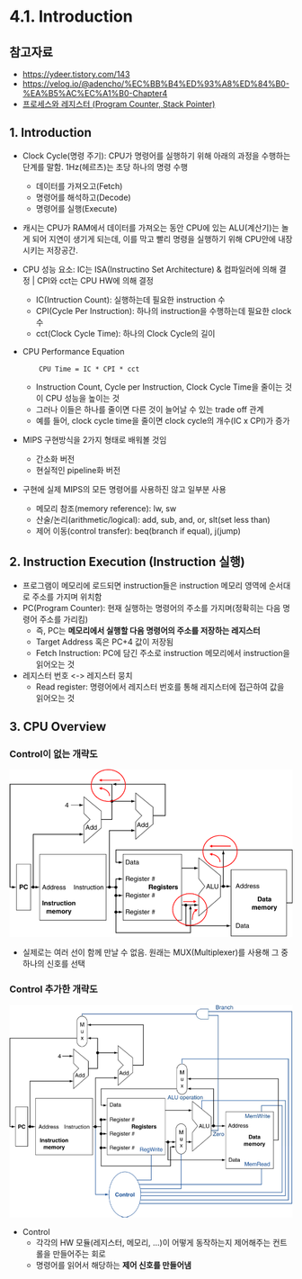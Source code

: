 # 4.1. Introduction
## 참고자료
* https://ydeer.tistory.com/143  
* https://velog.io/@adencho/%EC%BB%B4%ED%93%A8%ED%84%B0-%EA%B5%AC%EC%A1%B0-Chapter4  
* [프로세스와 레지스터 (Program Counter, Stack Pointer)](https://velog.io/@wejaan/%EC%9A%B4%EC%98%81%EC%B2%B4%EC%A0%9C-stack-pointer-and-program-counter)

## 1. Introduction

* Clock Cycle(명령 주기): CPU가 명령어를 실행하기 위해 아래의 과정을 수행하는 단계를 말함. 1Hz(헤르츠)는 초당 하나의 명령 수행
    * 데이터를 가져오고(Fetch)
    * 명령어를 해석하고(Decode)
    * 명령어를 실행(Execute)

* 캐시는 CPU가 RAM에서 데이터를 가져오는 동안 CPU에 있는 ALU(계산기)는 놀게 되어 지연이 생기게 되는데, 이를 막고 빨리 명령을 실행하기 위해 CPU안에 내장시키는 저장공간.

* CPU 성능 요소: IC는 ISA(Instructino Set Architecture) & 컴파일러에 의해 결정 | CPI와 cct는 CPU HW에 의해 결정
    * IC(Intruction Count): 실행하는데 필요한 instruction 수
    * CPI(Cycle Per Instruction): 하나의 instruction을 수행하는데 필요한 clock 수
    * cct(Clock Cycle Time): 하나의 Clock Cycle의 길이

* CPU Performance Equation
    ~~~
        CPU Time = IC * CPI * cct
    ~~~
    * Instruction Count, Cycle per Instruction, Clock Cycle Time을 줄이는 것이 CPU 성능을 높이는 것
    * 그러나 이들은 하나를 줄이면 다른 것이 늘어날 수 있는 trade off 관계
    * 예를 들어, clock cycle time을 줄이면 clock cycle의 개수(IC x CPI)가 증가

* MIPS 구현방식을 2가지 형태로 배워볼 것임
    * 간소화 버전
    * 현실적인 pipeline화 버전

* 구현에 실제 MIPS의 모든 명령어를 사용하진 않고 일부분 사용
    * 메모리 참조(memory reference): lw, sw
    * 산술/논리(arithmetic/logical): add, sub, and, or, slt(set less than)
    * 제어 이동(control transfer): beq(branch if equal), j(jump)

## 2. Instruction Execution (Instruction 실행)
* 프로그램이 메모리에 로드되면 instruction들은 instruction 메모리 영역에 순서대로 주소를 가지며 위치함
* PC(Program Counter): 현재 실행하는 명령어의 주소를 가지며(정확히는 다음 명령어 주소를 가리킴)
    * 즉, PC는 **메모리에서 실행할 다음 명령어의 주소를 저장하는 레지스터**
    * Target Address 혹은 PC+4 값이 저장됨
    * Fetch Instruction: PC에 담긴 주소로 instruction 메모리에서 instruction을 읽어오는 것
* 레지스터 번호 <-> 레지스터 뭉치
    * Read register: 명령어에서 레지스터 번호를 통해 레지스터에 접근하여 값을 읽어오는 것

## 3. CPU Overview
### Control이 없는 개략도
![cpu_overview_1](./cpu_overview_1.png)
* 실제로는 여러 선이 함께 만날 수 없음. 원래는 MUX(Multiplexer)를 사용해 그 중 하나의 신호를 선택
### Control 추가한 개략도
![cpu_overview_2](./cpu_overview_2.png)
* Control
    * 각각의 HW 모듈(레지스터, 메모리, ...)이 어떻게 동작하는지 제어해주는 컨트롤을 만들어주는 회로
    * 명령어를 읽어서 해당하는 **제어 신호를 만들어냄**

